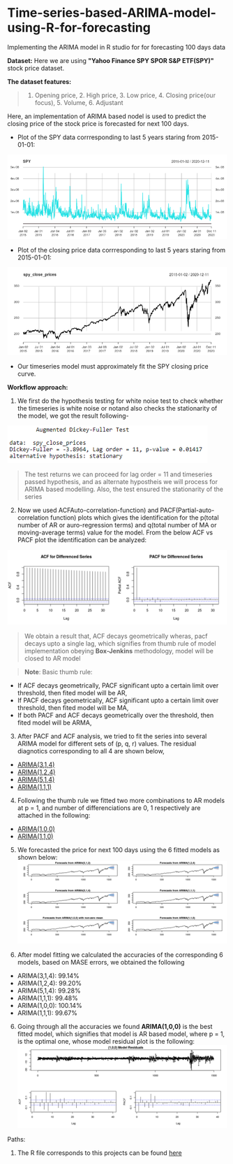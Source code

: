 # Time-series-based-ARIMA-model-using-R-for-forecasting
Implementing the ARIMA model in R studio for for forecasting 100 days data

**Dataset:** Here we are using **"Yahoo Finance SPY SPOR S&P ETF(SPY)"** stock price dataset.

**The dataset features:**
>1. Opening price, 2. High price, 3. Low price, 4. Closing price(our focus), 5. Volume, 6. Adjustant

Here, an implementation of ARIMA based nodel is used to predict the closing price of the stock price is forecasted for next 100 days.

* Plot of the SPY data corrresponding to last 5 years staring from 2015-01-01:

![SPY plot.png](https://github.com/sayan0506/Time-series-based-ARIMA-model-using-R-for-forecasting/blob/main/Images%20and%20Plots/SPY%20plot.png)

* Plot of the closing price data corrresponding to last 5 years staring from 2015-01-01:

![SPY close prices plot.png](https://github.com/sayan0506/Time-series-based-ARIMA-model-using-R-for-forecasting/blob/main/Images%20and%20Plots/SPY%20close%20prices%20plot.png)

* Our timeseries model must approximately fit the SPY closing price curve.

**Workflow approach:**

1. We first do the hypothesis testing for white noise test to check whether the timeseries is white noise or notand also checks the stationarity of the model, we got the result following-

![ADF test.PNG](https://github.com/sayan0506/Time-series-based-ARIMA-model-using-R-for-forecasting/blob/main/Images%20and%20Plots/ADF%20test.PNG)

>The test returns we can proceed for lag order = 11 and timeseries passed hypothesis, and as alternate hypostheis we will process for ARIMA based modelling.
> Also, the test ensured the stationarity of the series

2. Now we used ACFAuto-correlation-function) and PACF(Partial-auto-correlation function) plots which gives the identification for the p(total number of AR or auro-regression terms) and q(total number of MA or moving-average terms) value for the model. From the below ACF vs PACF plot the identification can be analyzed:

![ACF and PACF plot analysis.png](https://github.com/sayan0506/Time-series-based-ARIMA-model-using-R-for-forecasting/blob/main/Images%20and%20Plots/ACF%20and%20PACF%20plot%20analysis.png)

> We obtain a result that, ACF decays geometrically wheras, pacf decays upto a single lag, which signifies from thumb rule of model implementation obeying **Box-Jenkins** methodology, model will be closed to AR model

>**Note**: Basic thumb rule:

* If ACF decays geometrically, PACF significant upto a certain limit over threshold, then fited model will be AR,
* If PACF decays geometrically, ACF significant upto a certain limit over threshold, then fited model will be MA,
* If both PACF and ACF decays geometrically over the threshold, then fited model will be ARMA,

3. After PACF and ACF analysis, we tried to fit the series into several ARIMA model for different sets of (p, q, r) values. The residual diagnotics corresponding to all 4 are shown below,

* [ARIMA(3,1,4)](https://github.com/sayan0506/Time-series-based-ARIMA-model-using-R-for-forecasting/blob/main/Images%20and%20Plots/Residual%20diagnostics%20of%20fitA.png)
* [ARIMA(1,2,4)](https://github.com/sayan0506/Time-series-based-ARIMA-model-using-R-for-forecasting/blob/main/Images%20and%20Plots/Residual%20diagnostics%20of%20fit%20B.png)
* [ARIMA(5,1,4)](https://github.com/sayan0506/Time-series-based-ARIMA-model-using-R-for-forecasting/blob/main/Images%20and%20Plots/Residual%20diagnostics%20of%20fit%20C.png)
* [ARIMA(1,1,1)](https://github.com/sayan0506/Time-series-based-ARIMA-model-using-R-for-forecasting/blob/main/Images%20and%20Plots/Rplot01Residual%20dignostics%20of%20fit%20D.png)

4. Following the thumb rule we fitted two more combinations to AR models at p = 1, and number of differenciations are 0, 1 respectively are attached in the following:

* [ARIMA(1,0,0)](https://github.com/sayan0506/Time-series-based-ARIMA-model-using-R-for-forecasting/blob/main/Images%20and%20Plots/fit%20E.png)
* [ARIMA(1,1,0)](https://github.com/sayan0506/Time-series-based-ARIMA-model-using-R-for-forecasting/blob/main/Images%20and%20Plots/Fit%20F.png)

5. We forecasted the price for next 100 days using the 6 fitted models as shown below:
![forecast.png](https://github.com/sayan0506/Time-series-based-ARIMA-model-using-R-for-forecasting/blob/main/Images%20and%20Plots/forecast.png)

5. After model fitting we calculated the accuracies of the corresponding 6 models, based on MASE errors, we obtained the following
* ARIMA(3,1,4): 99.14%
* ARIMA(1,2,4): 99.20%
* ARIMA(5,1,4): 99.28%
* ARIMA(1,1,1): 99.48%
* ARIMA(1,0,0): 100.14%
* ARIMA(1,1,1): 99.67%

6. Going through all the accuracies we found **ARIMA(1,0,0)** is the best fitted model, which signifies that model is AR based model, where p = 1, is the optimal one, whose model residual plot is the following:
![Fit F.png](https://github.com/sayan0506/Time-series-based-ARIMA-model-using-R-for-forecasting/blob/main/Images%20and%20Plots/Fit%20F.png)

Paths:
1. The R file corresponds to this projects can be found [here](https://github.com/sayan0506/Time-series-based-ARIMA-model-using-R-for-forecasting/blob/main/ARIMA%20project%20files/ARIMA%20based%20time-series.R)


